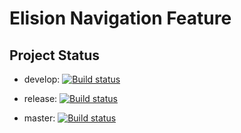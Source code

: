 # Elision Navigation Feature

## Project Status ##

- develop: [![Build status](https://ci.appveyor.com/api/projects/status/4vrlpwtl78rcjvv3/branch/develop?svg=true)](https://ci.appveyor.com/project/SitecoreElision/elision-navigation-1rhpa/branch/develop)


- release: [![Build status](https://ci.appveyor.com/api/projects/status/o6oy5qgro9phbe52/branch/release?svg=true)](https://ci.appveyor.com/project/SitecoreElision/elision-navigation-m0w5x/branch/release)


- master: [![Build status](https://ci.appveyor.com/api/projects/status/66q1iibvh1rkm0o9?svg=true)](https://ci.appveyor.com/project/SitecoreElision/elision-navigation-c6qn8)
